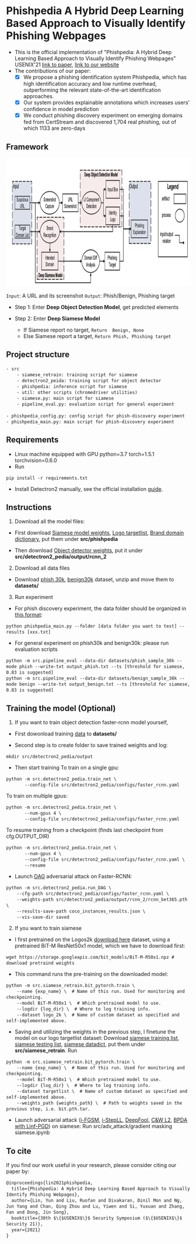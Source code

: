# Phishpedia A Hybrid Deep Learning Based Approach to Visually Identify Phishing Webpages

- This is the official implementation of "Phishpedia: A Hybrid Deep Learning Based Approach to Visually Identify Phishing Webpages" USENIX'21 [link to paper](https://www.usenix.org/conference/usenixsecurity21/presentation/lin), [link to our website](https://sites.google.com/view/phishpedia-site/home?authuser=0)
- The contributions of our paper:
   - [x] We propose a phishing identification system Phishpedia, which has high identification accuracy and low runtime overhead, outperforming the relevant state-of-the-art identification approaches. 
   - [x] Our system provides explainable annotations which increases users' confidence in model prediction
   - [x] We conduct phishing discovery experiment on emerging domains fed from CertStream and discovered 1,704 real phishing, out of which 1133 are zero-days   

## Framework
    
<img src="big_pic/pic.png" style="width:2000px;height:350px"/>

```Input```: A URL and its screenshot ```Output```: Phish/Benign, Phishing target
- Step 1: Enter <b>Deep Object Detection Model</b>, get predicted elements

- Step 2: Enter <b>Deep Siamese Model</b>
    - If Siamese report no target, ```Return  Benign, None```
    - Else Siamese report a target, ```Return Phish, Phishing target``` 
    
## Project structure
```
- src
    - siamese_retrain: training script for siamese
    - detectron2_peida: training script for object detector
    - phishpedia: inference script for siamese
    - util: other scripts (chromedriver utilities)
    - siamese.py: main script for siamese
    - pipeline_eval.py: evaluation script for general experiment

- phishpedia_config.py: config script for phish-discovery experiment 
- phishpedia_main.py: main script for phish-discovery experiment 
```
       
## Requirements
- Linux machine equipped with GPU 
python=3.7
torch=1.5.1
torchvision=0.6.0
- Run
```
pip install -r requirements.txt
```
- Install Detectron2 manually, see the official installation [guide](https://detectron2.readthedocs.io/en/latest/tutorials/install.html). 

## Instructions
1. Download all the model files:
- First download [Siamese model weights](https://drive.google.com/file/d/1H0Q_DbdKPLFcZee8I14K62qV7TTy7xvS/view?usp=sharing),
[Logo targetlist](https://drive.google.com/file/d/1_C8NSQYWkpW_-tW8WzFaBr8vDeBAWQ87/view?usp=sharing),
[Brand domain dictionary](https://drive.google.com/file/d/1qSdkSSoCYUkZMKs44Rup_1DPBxHnEKl1/view?usp=sharing), put them under **src/phishpedia**

- Then download [Object detector weights](https://drive.google.com/file/d/1tE2Mu5WC8uqCxei3XqAd7AWaP5JTmVWH/view?usp=sharing),
put it under **src/detectron2_pedia/output/rcnn_2**

2. Download all data files
- Download [phish 30k](https://drive.google.com/file/d/12ypEMPRQ43zGRqHGut0Esq2z5en0DH4g/view?usp=sharing), 
[benign30k](https://drive.google.com/file/d/1yORUeSrF5vGcgxYrsCoqXcpOUHt-iHq_/view?usp=sharing) dataset,
unzip and move them to **datasets/**

3. Run experiment 
- For phish discovery experiment, the data folder should be organized in [this format](https://github.com/lindsey98/Phishpedia/tree/main/datasets/test_sites):
```
python phishpedia_main.py --folder [data folder you want to test] --results [xxx.txt]
```
- For general experiment on phish30k and benign30k: 
please run evaluation scripts
```
python -m src.pipeline_eval --data-dir datasets/phish_sample_30k --mode phish --write-txt output_phish.txt --ts [threshold for siamese, 0.83 is suggested]
python -m src.pipeline_eval --data-dir datasets/benign_sample_30k --mode benign --write-txt output_benign.txt --ts [threshold for siamese, 0.83 is suggested]
```

## Training the model (Optional)
1. If you want to train object detection faster-rcnn model yourself, 
- First dowonload training [data](https://drive.google.com/file/d/1L3KSWEXcnWzYdJ4hPrNEUvC8jaaNOiBa/view?usp=sharing) to **datasets/**

- Second step is to create folder to save trained weights and log:
```
mkdir src/detectron2_pedia/output
```
- Then start training 
To train on a single gpu:
```
python -m src.detectron2_pedia.train_net \
       --config-file src/detectron2_pedia/configs/faster_rcnn.yaml
```

To train on multiple gpus:
```
python -m src.detectron2_pedia.train_net \
       --num-gpus 4 \
       --config-file src/detectron2_pedia/configs/faster_rcnn.yaml
```

To resume training from a checkpoint (finds last checkpoint from cfg.OUTPUT_DIR)
```
python -m src.detectron2_pedia.train_net \
       --num-gpus 4 \
       --config-file src/detectron2_pedia/configs/faster_rcnn.yaml \
       --resume
```
- Launch [DAG](http://openaccess.thecvf.com/content_ICCV_2017/papers/Xie_Adversarial_Examples_for_ICCV_2017_paper.pdf) adversarial attack on Faster-RCNN:
```
python -m src.detectron2_pedia.run_DAG \
    --cfg-path src/detectron2_pedia/configs/faster_rcnn.yaml \
    --weights-path src/detectron2_pedia/output/rcnn_2/rcnn_bet365.pth \
    --results-save-path coco_instances_results.json \
    --vis-save-dir saved
```

2. If you want to train siamese
- I first pretrained on the Logos2k [download here](https://drive.google.com/file/d/1gniiDM0mgwIzE4t1svWXLI5-A5AJgVlh/view?usp=sharing) dataset, using a pretrained BiT-M ResNet50x1 model, which we have to download first:
```
wget https://storage.googleapis.com/bit_models/BiT-M-R50x1.npz # download pretraind weights
```
- This command runs the pre-training on the downloaded model:
```
python -m src.siamese_retrain.bit_pytorch.train \
    --name {exp_name} \  # Name of this run. Used for monitoring and checkpointing.
    --model BiT-M-R50x1 \  # Which pretrained model to use.
    --logdir {log_dir} \  # Where to log training info.
    --dataset logo_2k \  # Name of custom dataset as specified and self-implemented above.
```
- Saving and utilizing the weights in the previous step, I finetune the model on our logo targetlist dataset:
Download [siamese training list](https://drive.google.com/file/d/1cuGAGe-HubaQWU8Gwn0evKSOake6hCTZ/view?usp=sharing), 
[siamese testing list](https://drive.google.com/file/d/1GirhWiOVQpJWafhHA93elMfsUrxJzr9f/view?usp=sharing),
[siamese datadict](https://drive.google.com/file/d/12GjdcYeSBbPji8pCq5KrFhWmqUC451Pc/view?usp=sharing),
put them under **src/siamese_retrain**.
Run
```
python -m src.siamese_retrain.bit_pytorch.train \
    --name {exp_name} \  # Name of this run. Used for monitoring and checkpointing.
    --model BiT-M-R50x1 \  # Which pretrained model to use.
    --logdir {log_dir} \  # Where to log training info.
    --dataset targetlist \  # Name of custom dataset as specified and self-implemented above.
    --weights_path {weights_path} \  # Path to weights saved in the previous step, i.e. bit.pth.tar.
```
- Launch adversarial attack ([i-FGSM](https://arxiv.org/pdf/1412.6572.pdf), [i-StepLL](https://arxiv.org/pdf/1611.01236.pdf), [DeepFool](https://arxiv.org/pdf/1511.04599.pdf), [C&W L2](https://arxiv.org/pdf/1608.04644.pdf), [BPDA with Linf-PGD](https://arxiv.org/pdf/1802.00420.pdf)) on siamese:
Run src/adv_attack/gradient masking siamese.ipynb 

## To cite
If you find our work useful in your research, please consider citing our paper by:
```
@inproceedings{lin2021phishpedia,
  title={Phishpedia: A Hybrid Deep Learning Based Approach to Visually Identify Phishing Webpages},
  author={Lin, Yun and Liu, Ruofan and Divakaran, Dinil Mon and Ng, Jun Yang and Chan, Qing Zhou and Lu, Yiwen and Si, Yuxuan and Zhang, Fan and Dong, Jin Song},
  booktitle={30th $\{$USENIX$\}$ Security Symposium ($\{$USENIX$\}$ Security 21)},
  year={2021}
}
```

## 
